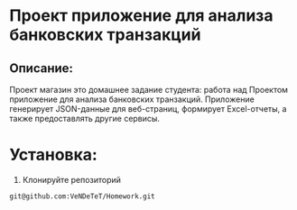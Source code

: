 # Проект приложение для анализа банковских транзакций

## Описание:

Проект магазин это домашнее задание студента: работа над Проектом приложение для анализа банковских транзакций. Приложение генерирует JSON-данные для веб-страниц, формирует Excel-отчеты, а также предоставлять другие сервисы.

# Установка:

1. Клонируйте репозиторий
```
git@github.com:VeNDeTeT/Homework.git
```
